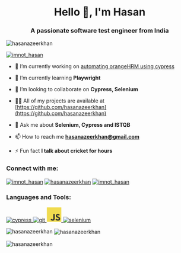 <h1 align="center">Hello 👋, I'm Hasan</h1>
<h3 align="center">A passionate software test engineer from India</h3>

<p align="left"> <img src="https://komarev.com/ghpvc/?username=hasanazeerkhan&label=Profile%20views&color=0e75b6&style=flat" alt="hasanazeerkhan" /> </p>

<p align="left"> <a href="https://twitter.com/imnot_hasan" target="blank"><img src="https://img.shields.io/twitter/follow/imnot_hasan?logo=twitter&style=for-the-badge" alt="imnot_hasan" /></a> </p>

- 🔭 I’m currently working on [automating orangeHRM using cypress](https://github.com/hasanazeerkhan/orangehrm-automation-cypress)

- 🌱 I’m currently learning **Playwright**

- 👯 I’m looking to collaborate on **Cypress, Selenium**

- 👨‍💻 All of my projects are available at [https://github.com/hasanazeerkhan](https://github.com/hasanazeerkhan)

- 💬 Ask me about **Selenium, Cypress and ISTQB**

- 📫 How to reach me **hasanazeerkhan@gmail.com**

- ⚡ Fun fact **I talk about cricket for hours**

<h3 align="left">Connect with me:</h3>
<p align="left">
<a href="https://twitter.com/imnot_hasan" target="blank"><img align="center" src="https://raw.githubusercontent.com/rahuldkjain/github-profile-readme-generator/master/src/images/icons/Social/twitter.svg" alt="imnot_hasan" height="30" width="40" /></a>
<a href="https://linkedin.com/in/hasanazeerkhan" target="blank"><img align="center" src="https://raw.githubusercontent.com/rahuldkjain/github-profile-readme-generator/master/src/images/icons/Social/linked-in-alt.svg" alt="hasanazeerkhan" height="30" width="40" /></a>
<a href="https://instagram.com/imnot_hasan" target="blank"><img align="center" src="https://raw.githubusercontent.com/rahuldkjain/github-profile-readme-generator/master/src/images/icons/Social/instagram.svg" alt="imnot_hasan" height="30" width="40" /></a>
</p>

<h3 align="left">Languages and Tools:</h3>
<p align="left"> <a href="https://www.cypress.io" target="_blank" rel="noreferrer"> <img src="https://raw.githubusercontent.com/simple-icons/simple-icons/6e46ec1fc23b60c8fd0d2f2ff46db82e16dbd75f/icons/cypress.svg" alt="cypress" width="40" height="40"/> </a> <a href="https://git-scm.com/" target="_blank" rel="noreferrer"> <img src="https://www.vectorlogo.zone/logos/git-scm/git-scm-icon.svg" alt="git" width="40" height="40"/> </a> <a href="https://developer.mozilla.org/en-US/docs/Web/JavaScript" target="_blank" rel="noreferrer"> <img src="https://raw.githubusercontent.com/devicons/devicon/master/icons/javascript/javascript-original.svg" alt="javascript" width="40" height="40"/> </a> <a href="https://www.selenium.dev" target="_blank" rel="noreferrer"> <img src="https://raw.githubusercontent.com/detain/svg-logos/780f25886640cef088af994181646db2f6b1a3f8/svg/selenium-logo.svg" alt="selenium" width="40" height="40"/> </a> </p>

<p><img align="left" src="https://github-readme-stats.vercel.app/api/top-langs?username=hasanazeerkhan&show_icons=true&locale=en&layout=compact" alt="hasanazeerkhan" /></p>

<p>&nbsp;<img align="center" src="https://github-readme-stats.vercel.app/api?username=hasanazeerkhan&show_icons=true&locale=en" alt="hasanazeerkhan" /></p>

<p><img align="center" src="https://github-readme-streak-stats.herokuapp.com/?user=hasanazeerkhan&" alt="hasanazeerkhan" /></p>

